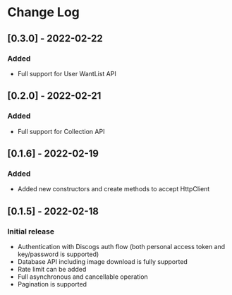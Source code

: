 # Change Log

## [0.3.0] - 2022-02-22

### Added

* Full support for User WantList API

## [0.2.0] - 2022-02-21

### Added

* Full support for Collection API

## [0.1.6] - 2022-02-19

### Added

* Added new constructors and create methods to accept HttpClient

## [0.1.5] - 2022-02-18

### Initial release

* Authentication with Discogs auth flow (both personal access token and key/password is supported)
* Database API including image download is fully supported
* Rate limit can be added
* Full asynchronous and cancellable operation
* Pagination is supported
